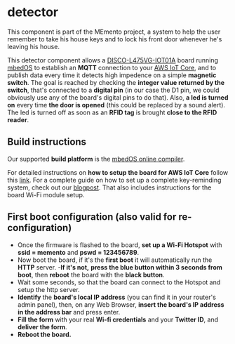 # **detector**

This component is part of the MEmento project, a system to help the user remember to take his house keys and to lock his front door whenever he's leaving his house. 

This detector component allows a [DISCO-L475VG-IOT01A](https://os.mbed.com/platforms/ST-Discovery-L475E-IOT01A/#board-pinout) board running [mbedOS](https://www.mbed.com/en/) to establish an **MQTT** connection to your [AWS IoT Core](https://aws.amazon.com/iot-core/), and to publish data every time it detects high impedence on a simple **magnetic switch**. 
The goal is reached by checking the **integer value returned by the switch**, that's connected to a **digital pin** (in our case the D1 pin, we could obviously use any of the board's digital pins to do that). Also, **a led is turned on** every time **the door is opened** (this could be replaced by a sound alert). The led is turned off as soon as an **RFID tag** is brought **close to the RFID reader**.

## Build instructions

Our supported **build platform** is the [mbedOS online compiler](https://ide.mbed.com/compiler).

For detailed instructions on **how to setup the board for AWS IoT Core** follow this [link](https://os.mbed.com/users/coisme/notebook/aws-iot-from-mbed-os-device/). For a complete guide on how to set up a complete key-reminding system, check out our [blogpost](https://www.hackster.io/memento-team/memento-07ff93).
That also includes instructions for the board Wi-Fi module setup.

## First boot configuration (also valid for re-configuration)

- Once the firmware is flashed to the board, **set up a Wi-Fi Hotspot** with **ssid = memento** and **pswd = 123456789**.
- Now boot the board, if it's the **first boot** it will automatically run the **HTTP** server.
-**If it's not,** **press the blue button within 3 seconds from boot**, then **reboot** the board with the **black button**.
- Wait some seconds, so that the board can connect to the Hotspot and setup the http server.
- **Identify** the **board's local IP address** (you can find it in your router's admin panel), then, on any Web Browser, **insert the board's IP address in the address bar** and press enter.
- **Fill the form** with your real **Wi-fi credentials** and your **Twitter ID**, and **deliver the form**.
- **Reboot the board.**

